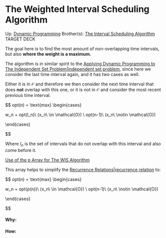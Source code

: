 # The Weighted Interval Scheduling Algorithm

Up: [Dynamic Programming](dynamic_programming)
Brother(s): [The Interval Scheduling Algorithm](the_interval_scheduling_algorithm)
TARGET DECK

The goal here is to find the most amount of non-overlapping time intervals, but also **where the weight is a maximum.**

The algorithm is in similar spirit to the [Applying Dynamic Programming to The Independent Set Problem|independent set problem](applying_dynamic_programming_to_the_independent_set_problem|independent_set_problem), since here we consider the last time interval again, and it has two cases as well.

Either it is in $\mathcal{O}$ and therefore we then consider the next time interval that does **not** overlap with this one, or it is not in $\mathcal{O}$ and consider the most recent previous time interval.


$$ opt(n) = \text{max} 
\begin{cases} 

w_n + opt(I_n)\ (x_n\ \in \mathcal{O}) \\
opt(n-1)\ (x_n\ \notin \mathcal{O})


\end{cases} 

$$


Where $I_n$ is the set of intervals that do not overlap with this interval and also come before it.

[Use of the p Array for The WIS Algorithm](use_of_the_p_array_for_the_wis_algorithm)

This array helps to simplify the [Recurrence Relations|recurrence relation](recurrence_relations|recurrence_relation) to:

$$ opt(n) = \text{max} 
\begin{cases} 

w_n + opt(p(n))\ (x_n\ \in \mathcal{O}) \\
opt(n-1)\ (x_n\ \notin \mathcal{O})


\end{cases} 

$$


























#### Why:
#### How:









